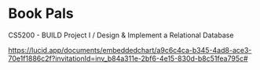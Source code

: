 # Book Pals
CS5200 - BUILD Project I / Design &amp; Implement a Relational Database

https://lucid.app/documents/embeddedchart/a9c6c4ca-b345-4ad8-ace3-70e1f1886c2f?invitationId=inv_b84a311e-2bf6-4e15-830d-b8c51fea795c#
